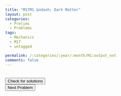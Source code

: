 ```yaml
---
title: "M17M1 &ndash; Dark Matter"
layout: post
categories:
  - Prelims
  - Problems
tags:
  - Mechanics
  - M17
  - untagged

permalink: /:categories/:year/:month/M1:output_ext
comments: false
---
```

<object data="2017M1M.pdf" type="application/pdf" width="100%" height="500"></object>

<div class='navbar'>
	<div float='left'><button onclick="window.location='T3.html'" style='visibility: hidden;'>Previous Problem</button></div>
	<div float='center'><button onclick="window.location='https://princetonprelim.com/prelim/36/'">Check for solutions</button></div>
	<div float='right'><button onclick="window.location='M2.html'" > Next Problem</button></div>
</div>
